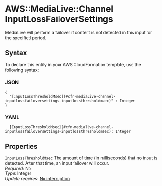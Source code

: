 # AWS::MediaLive::Channel InputLossFailoverSettings<a name="aws-properties-medialive-channel-inputlossfailoversettings"></a>

MediaLive will perform a failover if content is not detected in this input for the specified period\.

## Syntax<a name="aws-properties-medialive-channel-inputlossfailoversettings-syntax"></a>

To declare this entity in your AWS CloudFormation template, use the following syntax:

### JSON<a name="aws-properties-medialive-channel-inputlossfailoversettings-syntax.json"></a>

```
{
  "[InputLossThresholdMsec](#cfn-medialive-channel-inputlossfailoversettings-inputlossthresholdmsec)" : Integer
}
```

### YAML<a name="aws-properties-medialive-channel-inputlossfailoversettings-syntax.yaml"></a>

```
  [InputLossThresholdMsec](#cfn-medialive-channel-inputlossfailoversettings-inputlossthresholdmsec): Integer
```

## Properties<a name="aws-properties-medialive-channel-inputlossfailoversettings-properties"></a>

`InputLossThresholdMsec`  <a name="cfn-medialive-channel-inputlossfailoversettings-inputlossthresholdmsec"></a>
The amount of time \(in milliseconds\) that no input is detected\. After that time, an input failover will occur\.  
*Required*: No  
*Type*: Integer  
*Update requires*: [No interruption](https://docs.aws.amazon.com/AWSCloudFormation/latest/UserGuide/using-cfn-updating-stacks-update-behaviors.html#update-no-interrupt)